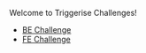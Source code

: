 Welcome to Triggerise Challenges!

- [BE Challenge](https://github.com/Triggerise/challenges/wiki/Triggerise-BE-Challenge)
- [FE Challenge](https://github.com/Triggerise/challenges/wiki/Triggerise-FE-Challenge)
